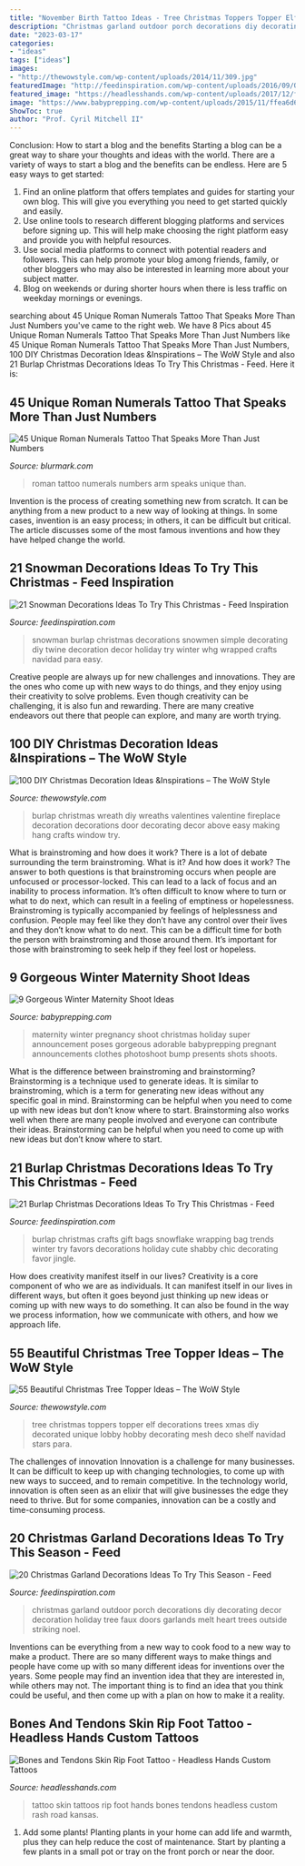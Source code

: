 ```yaml
---
title: "November Birth Tattoo Ideas - Tree Christmas Toppers Topper Elf Decorations Trees Xmas Diy Decorated Unique Lobby Hobby Decorating Mesh Deco Shelf Navidad Stars Para"
description: "Christmas garland outdoor porch decorations diy decorating decor decoration holiday tree faux doors garlands melt heart trees outside striking noel"
date: "2023-03-17"
categories:
- "ideas"
tags: ["ideas"]
images:
- "http://thewowstyle.com/wp-content/uploads/2014/11/309.jpg"
featuredImage: "http://feedinspiration.com/wp-content/uploads/2016/09/Outdoor-Christmas-Garland-Ideas.jpg"
featured_image: "https://headlesshands.com/wp-content/uploads/2017/12/footriptattoo.jpg"
image: "https://www.babyprepping.com/wp-content/uploads/2015/11/ffea6d6706400a36b47295e53dbe24e9.jpg"
ShowToc: true
author: "Prof. Cyril Mitchell II"
---
```



Conclusion: How to start a blog and the benefits
Starting a blog can be a great way to share your thoughts and ideas with the world. There are a variety of ways to start a blog and the benefits can be endless. Here are 5 easy ways to get started:
1. Find an online platform that offers templates and guides for starting your own blog. This will give you everything you need to get started quickly and easily.
2. Use online tools to research different blogging platforms and services before signing up. This will help make choosing the right platform easy and provide you with helpful resources.
3. Use social media platforms to connect with potential readers and followers. This can help promote your blog among friends, family, or other bloggers who may also be interested in learning more about your subject matter.
4. Blog on weekends or during shorter hours when there is less traffic on weekday mornings or evenings.

	

		
searching about 45 Unique Roman Numerals Tattoo That Speaks More Than Just Numbers you've came to the right web. We have 8 Pics about 45 Unique Roman Numerals Tattoo That Speaks More Than Just Numbers like 45 Unique Roman Numerals Tattoo That Speaks More Than Just Numbers, 100 DIY Christmas Decoration Ideas &amp;Inspirations – The WoW Style and also 21 Burlap Christmas Decorations Ideas To Try This Christmas - Feed. Here it is:
		
    
## 45 Unique Roman Numerals Tattoo That Speaks More Than Just Numbers

<img loading=lazy src="https://www.blurmark.com/wp-content/uploads/2017/06/Roman-Numerals-Tattoo-On-Arm.jpg" onerror="this.onerror=null;this.src='https://tse1.mm.bing.net/th?id=OIP.8z1dZKMg_jnDpB6mX7Ni_AHaNd&amp;pid=15.1';" alt="45 Unique Roman Numerals Tattoo That Speaks More Than Just Numbers">

_Source: blurmark.com_

>roman tattoo numerals numbers arm speaks unique than. 

	

Invention is the process of creating something new from scratch. It can be anything from a new product to a new way of looking at things. In some cases, invention is an easy process; in others, it can be difficult but critical. The article discusses some of the most famous inventions and how they have helped change the world.

    
## 21 Snowman Decorations Ideas To Try This Christmas - Feed Inspiration

<img loading=lazy src="http://feedinspiration.com/wp-content/uploads/2016/09/Simple-Snowmen-Ideas.jpg" onerror="this.onerror=null;this.src='https://tse1.mm.bing.net/th?id=OIP.ADmT8XFFGPuNZkpJB8wGrgHaJ4&amp;pid=15.1';" alt="21 Snowman Decorations Ideas To Try This Christmas - Feed Inspiration">

_Source: feedinspiration.com_

>snowman burlap christmas decorations snowmen simple decorating diy twine decoration decor holiday try winter whg wrapped crafts navidad para easy. 

	

Creative people are always up for new challenges and innovations. They are the ones who come up with new ways to do things, and they enjoy using their creativity to solve problems. Even though creativity can be challenging, it is also fun and rewarding. There are many creative endeavors out there that people can explore, and many are worth trying.

    
## 100 DIY Christmas Decoration Ideas &amp;Inspirations – The WoW Style

<img loading=lazy src="http://thewowstyle.com/wp-content/uploads/2014/11/225.jpg" onerror="this.onerror=null;this.src='https://tse1.mm.bing.net/th?id=OIP.MNy8VVg_61sUOYqZgnlYJQHaJ6&amp;pid=15.1';" alt="100 DIY Christmas Decoration Ideas &amp;Inspirations – The WoW Style">

_Source: thewowstyle.com_

>burlap christmas wreath diy wreaths valentines valentine fireplace decoration decorations door decorating decor above easy making hang crafts window try. 

	

What is brainstroming and how does it work?
There is a lot of debate surrounding the term brainstroming. What is it? And how does it work? The answer to both questions is that brainstroming occurs when people are unfocused or processor-locked. This can lead to a lack of focus and an inability to process information. It’s often difficult to know where to turn or what to do next, which can result in a feeling of emptiness or hopelessness.
Brainstroming is typically accompanied by feelings of helplessness and confusion. People may feel like they don’t have any control over their lives and they don’t know what to do next. This can be a difficult time for both the person with brainstroming and those around them. It’s important for those with brainstroming to seek help if they feel lost or hopeless.

    
## 9 Gorgeous Winter Maternity Shoot Ideas

<img loading=lazy src="https://www.babyprepping.com/wp-content/uploads/2015/11/ffea6d6706400a36b47295e53dbe24e9.jpg" onerror="this.onerror=null;this.src='https://tse4.mm.bing.net/th?id=OIP.3h16sDNakq3Y7gOh_0XWZwHaLH&amp;pid=15.1';" alt="9 Gorgeous Winter Maternity Shoot Ideas">

_Source: babyprepping.com_

>maternity winter pregnancy shoot christmas holiday super announcement poses gorgeous adorable babyprepping pregnant announcements clothes photoshoot bump presents shots shoots. 

	

What is the difference between brainstroming and brainstorming?
Brainstorming is a technique used to generate ideas. It is similar to brainstroming, which is a term for generating new ideas without any specific goal in mind. Brainstorming can be helpful when you need to come up with new ideas but don’t know where to start.  Brainstorming also works well when there are many people involved and everyone can contribute their ideas. Brainstorming can be helpful when you need to come up with new ideas but don’t know where to start.

    
## 21 Burlap Christmas Decorations Ideas To Try This Christmas - Feed

<img loading=lazy src="http://feedinspiration.com/wp-content/uploads/2016/09/Burlap-crafts-cute-snowflake-design-for-Christmas.jpg" onerror="this.onerror=null;this.src='https://tse3.mm.bing.net/th?id=OIP.DnWOhCCWg3Cl_zqVGulrVgHaLH&amp;pid=15.1';" alt="21 Burlap Christmas Decorations Ideas To Try This Christmas - Feed">

_Source: feedinspiration.com_

>burlap christmas crafts gift bags snowflake wrapping bag trends winter try favors decorations holiday cute shabby chic decorating favor jingle. 

	

How does creativity manifest itself in our lives?
Creativity is a core component of who we are as individuals. It can manifest itself in our lives in different ways, but often it goes beyond just thinking up new ideas or coming up with new ways to do something. It can also be found in the way we process information, how we communicate with others, and how we approach life.

    
## 55 Beautiful Christmas Tree Topper Ideas – The WoW Style

<img loading=lazy src="http://thewowstyle.com/wp-content/uploads/2014/11/309.jpg" onerror="this.onerror=null;this.src='https://tse3.mm.bing.net/th?id=OIP.7NtrsVDmVbW34HnFhehQ3gHaJ6&amp;pid=15.1';" alt="55 Beautiful Christmas Tree Topper Ideas – The WoW Style">

_Source: thewowstyle.com_

>tree christmas toppers topper elf decorations trees xmas diy decorated unique lobby hobby decorating mesh deco shelf navidad stars para. 

	

The challenges of innovation
Innovation is a challenge for many businesses. It can be difficult to keep up with changing technologies, to come up with new ways to succeed, and to remain competitive. In the technology world, innovation is often seen as an elixir that will give businesses the edge they need to thrive. But for some companies, innovation can be a costly and time-consuming process.

    
## 20 Christmas Garland Decorations Ideas To Try This Season - Feed

<img loading=lazy src="http://feedinspiration.com/wp-content/uploads/2016/09/Outdoor-Christmas-Garland-Ideas.jpg" onerror="this.onerror=null;this.src='https://tse4.mm.bing.net/th?id=OIP.-dzOGPHrn9eTURo7r3VoZQHaJ4&amp;pid=15.1';" alt="20 Christmas Garland Decorations Ideas To Try This Season - Feed">

_Source: feedinspiration.com_

>christmas garland outdoor porch decorations diy decorating decor decoration holiday tree faux doors garlands melt heart trees outside striking noel. 

	

Inventions can be everything from a new way to cook food to a new way to make a product. There are so many different ways to make things and people have come up with so many different ideas for inventions over the years. Some people may find an invention idea that they are interested in, while others may not. The important thing is to find an idea that you think could be useful, and then come up with a plan on how to make it a reality.

    
## Bones And Tendons Skin Rip Foot Tattoo - Headless Hands Custom Tattoos

<img loading=lazy src="https://headlesshands.com/wp-content/uploads/2017/12/footriptattoo.jpg" onerror="this.onerror=null;this.src='https://tse2.mm.bing.net/th?id=OIP.qfvS9slZDrmnUiDhRj4GeQHaMa&amp;pid=15.1';" alt="Bones and Tendons Skin Rip Foot Tattoo - Headless Hands Custom Tattoos">

_Source: headlesshands.com_

>tattoo skin tattoos rip foot hands bones tendons headless custom rash road kansas. 

	

1. Add some plants! Planting plants in your home can add life and warmth, plus they can help reduce the cost of maintenance. Start by planting a few plants in a small pot or tray on the front porch or near the door.

